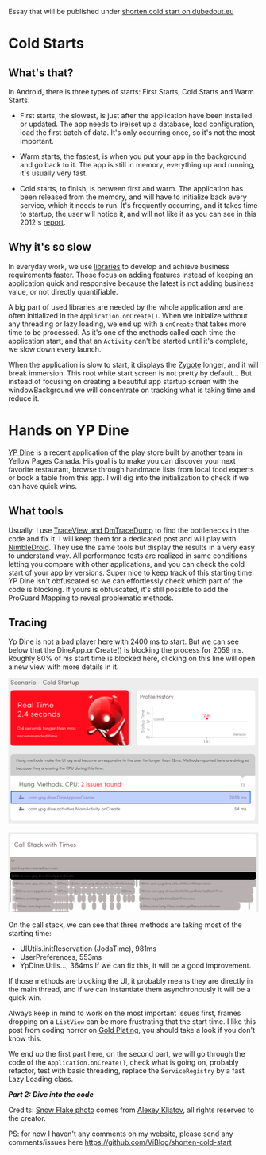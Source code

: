Essay that will be published under [shorten cold start on dubedout.eu](http://dubedout.eu/shorten-cold-start-intro/)

# Cold Starts
## What's that?
In Android, there is three types of starts: First Starts, Cold Starts and Warm Starts.

- First starts, the slowest, is just after the application have been installed or updated. The app needs to (re)set up a database, load configuration, load the first batch of data. It's only occurring once, so it's not the most important.

- Warm starts, the fastest, is when you put your app in the background and go back to it. The app is still in memory, everything up and running, it's usually very fast.

- Cold starts, to finish, is between first and warm. The application has been released from the memory, and will have to initialize back every service, which it needs to run. It's frequently occurring, and it takes time to startup, the user will notice it, and will not like it as you can see in this 2012's [report].

## Why it's so slow
In everyday work, we use [libraries] to develop and achieve business requirements faster. Those focus on adding features instead of keeping an application quick and responsive because the latest is not adding business value, or not directly quantifiable.

A big part of used libraries are needed by the whole application and are often initialized in the ```Application.onCreate()```. When we initialize without any threading or lazy loading, we end up with a ```onCreate``` that takes more time to be processed. As it's one of the methods called each time the application start, and that an ```Activity``` can't be started until it's complete, we slow down every launch.

When the application is slow to start, it displays the [Zygote] longer, and it will break immersion. This root white start screen is not pretty by default... But instead of focusing on creating a beautiful app startup screen with the windowBackground we will concentrate on tracking what is taking time and reduce it.

# Hands on YP Dine
[YP Dine] is a recent application of the play store built by another team in Yellow Pages Canada. His goal is to make you can discover your next favorite restaurant, browse through handmade lists from local food experts or book a table from this app. I will dig into the initialization to check if we can have quick wins.

## What tools
Usually, I use [TraceView and DmTraceDump] to find the bottlenecks in the code and fix it. I will keep them for a dedicated post and will play with [NimbleDroid]. They use the same tools but display the results in a very easy to understand way. All performance tests are realized in same conditions letting you compare with other applications, and you can check the cold start of your app by versions. Super nice to keep track of this starting time.
YP Dine isn't obfuscated so we can effortlessly check which part of the code is blocking. If yours is obfuscated, it's still possible to add the ProGuard Mapping to reveal problematic methods.

## Tracing
Yp Dine is not a bad player here with 2400 ms to start. But we can see below that the DineApp.onCreate() is blocking the process for 2059 ms. Roughly 80% of his start time is blocked here, clicking on this line will open a new view with more details in it.

![2.6s launch time][YPDine_general]  

![onCreate 3 methods blocking startup][YPDine_onCreate]

On the call stack, we can see that three methods are taking most of the starting time:
- UIUtils.initReservation (JodaTime), 981ms
- UserPreferences, 553ms
- YpDine.Utils..., 364ms
If we can fix this, it will be a good improvement.

If those methods are blocking the UI, it probably means they are directly in the main thread, and if we can instantiate them asynchronously it will be a quick win.

Always keep in mind to work on the most important issues first, frames dropping on a ```ListView``` can be more frustrating that the start time. I like this post from coding horror on [Gold Plating], you should take a look if you don't know this.

We end up the first part here, on the second part, we will go through the code of the ```Application.onCreate()```, check what is going on, probably refactor, test with basic threading, replace the ```ServiceRegistry``` by a fast Lazy Loading class.

***Part 2: Dive into the code***

Credits:
[Snow Flake photo](https://www.flickr.com/photos/chaoticmind75/8313222713) comes from [Alexey Kljatov](https://www.flickr.com/photos/chaoticmind75/), all rights reserved to the creator.


PS: for now I haven't any comments on my website, please send any comments/issues here https://github.com/ViBlog/shorten-cold-start

[comment]: <> (IMAGES)
[YPDine_logo]: images/ypdine_logo.webp
[YPDine_general]: images/dine_cold_startup.png
[YPDine_onCreate]: images/dine_callstack_onCreate.png

[comment]: <> (LINKS)
[splashScreen are evil]:http://www.cyrilmottier.com/2012/05/03/splash-screens-are-evil-dont-use-them/
[Zygote]:http://cyrilmottier.com/2013/01/23/android-app-launching-made-gorgeous/
[report]:https://info.dynatrace.com/rs/compuware/images/Mobile_App_Survey_Report.pdf
[libraries]:https://github.com/codepath/android_guides/wiki/Must-Have-Libraries
[YP Dine]:https://play.google.com/store/apps/details?id=com.ypg.dine
[NimbleDroid]:https://nimbledroid.com/
[TraceView and DmTraceDump]:http://developer.android.com/tools/debugging/debugging-tracing.html
[gold plating]:http://blog.codinghorror.com/gold-plating/;
